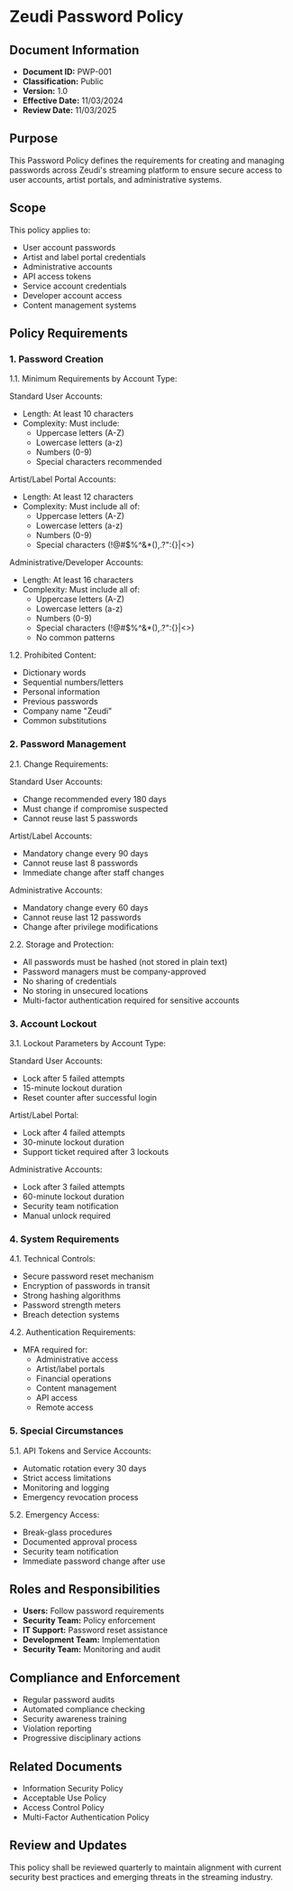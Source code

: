 # Zeudi Password Policy

## Document Information
- **Document ID:** PWP-001
- **Classification:** Public
- **Version:** 1.0
- **Effective Date:** 11/03/2024
- **Review Date:** 11/03/2025

## Purpose
This Password Policy defines the requirements for creating and managing passwords across Zeudi's streaming platform to ensure secure access to user accounts, artist portals, and administrative systems.

## Scope
This policy applies to:
- User account passwords
- Artist and label portal credentials
- Administrative accounts
- API access tokens
- Service account credentials
- Developer account access
- Content management systems

## Policy Requirements

### 1. Password Creation
1.1. Minimum Requirements by Account Type:

Standard User Accounts:
- Length: At least 10 characters
- Complexity: Must include:
  - Uppercase letters (A-Z)
  - Lowercase letters (a-z)
  - Numbers (0-9)
  - Special characters recommended

Artist/Label Portal Accounts:
- Length: At least 12 characters
- Complexity: Must include all of:
  - Uppercase letters (A-Z)
  - Lowercase letters (a-z)
  - Numbers (0-9)
  - Special characters (!@#$%^&*(),.?":{}|<>)

Administrative/Developer Accounts:
- Length: At least 16 characters
- Complexity: Must include all of:
  - Uppercase letters (A-Z)
  - Lowercase letters (a-z)
  - Numbers (0-9)
  - Special characters (!@#$%^&*(),.?":{}|<>)
  - No common patterns

1.2. Prohibited Content:
- Dictionary words
- Sequential numbers/letters
- Personal information
- Previous passwords
- Company name "Zeudi"
- Common substitutions

### 2. Password Management
2.1. Change Requirements:

Standard User Accounts:
- Change recommended every 180 days
- Must change if compromise suspected
- Cannot reuse last 5 passwords

Artist/Label Accounts:
- Mandatory change every 90 days
- Cannot reuse last 8 passwords
- Immediate change after staff changes

Administrative Accounts:
- Mandatory change every 60 days
- Cannot reuse last 12 passwords
- Change after privilege modifications

2.2. Storage and Protection:
- All passwords must be hashed (not stored in plain text)
- Password managers must be company-approved
- No sharing of credentials
- No storing in unsecured locations
- Multi-factor authentication required for sensitive accounts

### 3. Account Lockout
3.1. Lockout Parameters by Account Type:

Standard User Accounts:
- Lock after 5 failed attempts
- 15-minute lockout duration
- Reset counter after successful login

Artist/Label Portal:
- Lock after 4 failed attempts
- 30-minute lockout duration
- Support ticket required after 3 lockouts

Administrative Accounts:
- Lock after 3 failed attempts
- 60-minute lockout duration
- Security team notification
- Manual unlock required

### 4. System Requirements
4.1. Technical Controls:
- Secure password reset mechanism
- Encryption of passwords in transit
- Strong hashing algorithms
- Password strength meters
- Breach detection systems

4.2. Authentication Requirements:
- MFA required for:
  - Administrative access
  - Artist/label portals
  - Financial operations
  - Content management
  - API access
  - Remote access

### 5. Special Circumstances
5.1. API Tokens and Service Accounts:
- Automatic rotation every 30 days
- Strict access limitations
- Monitoring and logging
- Emergency revocation process

5.2. Emergency Access:
- Break-glass procedures
- Documented approval process
- Security team notification
- Immediate password change after use

## Roles and Responsibilities
- **Users:** Follow password requirements
- **Security Team:** Policy enforcement
- **IT Support:** Password reset assistance
- **Development Team:** Implementation
- **Security Team:** Monitoring and audit

## Compliance and Enforcement
- Regular password audits
- Automated compliance checking
- Security awareness training
- Violation reporting
- Progressive disciplinary actions

## Related Documents
- Information Security Policy
- Acceptable Use Policy
- Access Control Policy
- Multi-Factor Authentication Policy

## Review and Updates
This policy shall be reviewed quarterly to maintain alignment with current security best practices and emerging threats in the streaming industry.
